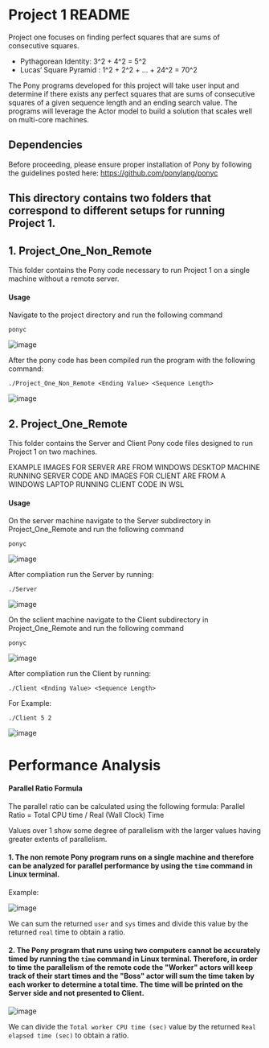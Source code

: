 # Project 1 README
Project one focuses on finding perfect squares that are sums of consecutive
squares. 
* Pythagorean Identity: 3^2 + 4^2 = 5^2
* Lucas‘ Square Pyramid : 1^2 + 2^2 + ... + 24^2 = 70^2

The Pony programs developed for this project will take user input and determine if there exists any perfect squares that are sums of consecutive squares of a given sequence length and an ending search value. The programs will leverage the Actor model to build a solution that scales well on multi-core machines. 


## Dependencies
Before proceeding, please ensure proper installation of Pony by following the guidelines posted here: https://github.com/ponylang/ponyc

## This directory contains two folders that correspond to different setups for running Project 1.
## 1. Project_One_Non_Remote
This folder contains the Pony code necessary to run Project 1 on a single machine without a remote server.
#### Usage
Navigate to the project directory and run the following command
```
ponyc
```

![image](https://github.com/user-attachments/assets/36d82da4-7aec-4e52-9ef8-006c98d00342)

After the pony code has been compiled run the program with the following command:
```
./Project_One_Non_Remote <Ending Value> <Sequence Length>
```

![image](https://github.com/user-attachments/assets/7d3738bf-c74e-4cd5-a944-f8742fcdf870)


## 2. Project_One_Remote
This folder contains the Server and Client Pony code files designed to run Project 1 on two machines.

EXAMPLE IMAGES FOR SERVER ARE FROM WINDOWS DESKTOP MACHINE RUNNING SERVER CODE AND IMAGES FOR CLIENT ARE FROM A WINDOWS LAPTOP RUNNING CLIENT CODE IN WSL
#### Usage
On the server machine navigate to the Server subdirectory in Project_One_Remote and run the following command
```
ponyc
```

![image](https://github.com/user-attachments/assets/5ae1f52e-6360-49b9-99ff-9d96a319ecfd)

After compliation run the Server by running:
```
./Server
```

![image](https://github.com/user-attachments/assets/890be624-d4ab-42a4-b5a0-f549d35c5728)


On the sclient machine navigate to the Client subdirectory in Project_One_Remote and run the following command
```
ponyc
```

![image](https://github.com/user-attachments/assets/28826457-f245-4e45-b0d7-58f0376c0919)

After compliation run the Client by running:
```
./Client <Ending Value> <Sequence Length>
```
For Example:
```
./Client 5 2
```

![image](https://github.com/user-attachments/assets/9badda4e-b99a-46e2-80db-7ef3cb9cae22)


# Performance Analysis
#### Parallel Ratio Formula
The parallel ratio can be calculated using the following formula:
Parallel Ratio = Total CPU time / Real (Wall Clock) Time​

Values over 1 show some degree of parallelism with the larger values having greater extents of parallelism. 

#### 1. The non remote Pony program runs on a single machine and therefore can be analyzed for parallel performance by using the ```time``` command in Linux terminal.
Example:

![image](https://github.com/user-attachments/assets/79bd3f18-ebb0-4e15-a05f-8b49a6c9abcd)

We can sum the returned ```user``` and ```sys``` times and divide this value by the returned ```real``` time to obtain a ratio.

#### 2. The Pony program that runs using two computers cannot be accurately timed by running the ```time``` command in Linux terminal. Therefore, in order to time the parallelism of the remote code the "Worker" actors will keep track of their start times and the "Boss" actor will sum the time taken by each worker to determine a total time. The time will be printed on the Server side and not presented to Client.

![image](https://github.com/user-attachments/assets/35ff838a-c595-451f-9c02-ab7712b3287c)

We can divide the ```Total worker CPU time (sec)``` value by the returned ```Real elapsed time (sec)``` to obtain a ratio.
